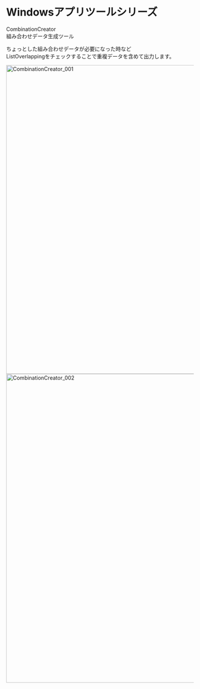 # Windowsアプリツールシリーズ

CombinationCreator  
組み合わせデータ生成ツール

ちょっとした組み合わせデータが必要になった時など  
ListOverlappingをチェックすることで重複データを含めて出力します。

<img width="829" alt="CombinationCreator_001" src="https://github.com/user-attachments/assets/59ce57eb-8222-4a6b-bef3-91303477a695" />

<img width="829" alt="CombinationCreator_002" src="https://github.com/user-attachments/assets/d541b357-8e2c-4635-b574-5afc69df92dd" />
